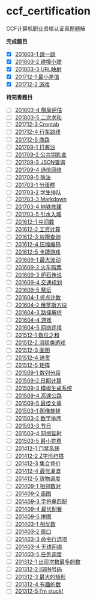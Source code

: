 # ccf_certification
CCF计算机职业资格认证真题题解

**完成题目**  
- [x] [201803-1 跳一跳](src/201803/201803-1.py)  
- [x] [201803-2 碰撞小球](src/201803/201803-2.py)  
- [x] [201803-3 URL映射](src/201803/201803-3.py)  
- [x] [201712-1 最小差值](src/201712/201712-1.py) 
- [x] [201712-2 游戏](src/201712/201712-2.py)
 
**待完善题目**  

- [ ] [201803-4 棋局评估](src/201803/201803-4.py)  
- [ ] [201803-5 二次求和](src/201803/201803-5.py)  
- [ ] [201712-3 Crontab](src/201712/201712-3.py)  
- [ ] [201712-4 行车路线](src/201712/201712-4.py)  
- [ ] [201712-5 商路](src/201712/201712-5.py)  
- [ ] [201709-1 打酱油](src/201709/201709-1.py)  
- [ ] [201709-2 公共钥匙盒](src/201709/201709-2.py)  
- [ ] [201709-3 JSON查询](src/201709/201709-3.py)  
- [ ] [201709-4 通信网络](src/201709/201709-4.py)  
- [ ] [201709-5 除法](src/201709/201709-5.py)  
- [ ] [201703-1 分蛋糕](src/201703/201703-1.py)  
- [ ] [201703-2 学生排队](src/201703/201703-2.py)  
- [ ] [201703-3 Markdown](src/201703/201703-3.py)  
- [ ] [201703-4 地铁修建](src/201703/201703-4.py)  
- [ ] [201703-5 引水入城](src/201703/201703-5.py)  
- [ ] [201612-1 中间数](src/201612/201612-1.py)  
- [ ] [201612-2 工资计算](src/201612/201612-2.py)  
- [ ] [201612-3 权限查询](src/201612/201612-3.py)  
- [ ] [201612-4 压缩编码](src/201612/201612-4.py)  
- [ ] [201612-5 卡牌游戏](src/201612/201612-5.py)  
- [ ] [201609-1 最大波动](src/201609/201609-1.py)  
- [ ] [201609-2 火车购票](src/201609/201609-2.py)  
- [ ] [201609-3 炉石传说](src/201609/201609-3.py)  
- [ ] [201609-4 交通规划](src/201609/201609-4.py)  
- [ ] [201609-5 祭坛](src/201609/201609-5.py)  
- [ ] [201604-1 折点计数](src/201604/201604-1.py)  
- [ ] [201604-2 俄罗斯方块](src/201604/201604-2.py)  
- [ ] [201604-3 路径解析](src/201604/201604-3.py)  
- [ ] [201604-4 游戏](src/201604/201604-4.py)  
- [ ] [201604-5 网络连接](src/201604/201604-5.py)  
- [ ] [201512-1 数位之和](src/201512/201512-1.py)  
- [ ] [201512-2 消除类游戏](src/201512/201512-2.py)  
- [ ] [201512-3 画图](src/201512/201512-3.py)  
- [ ] [201512-4 送货](src/201512/201512-4.py)  
- [ ] [201512-5 矩阵](src/201512/201512-5.py)  
- [ ] [201509-1 数列分段](src/201509/201509-1.py)  
- [ ] [201509-2 日期计算](src/201509/201509-2.py)  
- [ ] [201509-3 模板生成系统](src/201509/201509-3.py)  
- [ ] [201509-4 高速公路](src/201509/201509-4.py)  
- [ ] [201509-5 最佳文章](src/201509/201509-5.py)  
- [ ] [201503-1 图像旋转](src/201503/201503-1.py)  
- [ ] [201503-2 数字排序](src/201503/201503-2.py)  
- [ ] [201503-3 节日](src/201503/201503-3.py)  
- [ ] [201503-4 网络延时](src/201503/201503-4.py)  
- [ ] [201503-5 最小花费](src/201503/201503-5.py)  
- [ ] [201412-1 门禁系统](src/201412/201412-1.py)  
- [ ] [201412-2 Z字形扫描](src/201412/201412-2.py)  
- [ ] [201412-3 集合竞价](src/201412/201412-3.py)  
- [ ] [201412-4 最优灌溉](src/201412/201412-4.py)  
- [ ] [201412-5 货物调度](src/201412/201412-5.py)  
- [ ] [201409-1 相邻数对](src/201409/201409-1.py)  
- [ ] [201409-2 画图](src/201409/201409-2.py)  
- [ ] [201409-3 字符串匹配](src/201409/201409-3.py)  
- [ ] [201409-4 最优配餐](src/201409/201409-4.py)  
- [ ] [201409-5 拼图](src/201409/201409-5.py)  
- [ ] [201403-1 相反数](src/201403/201403-1.py)  
- [ ] [201403-2 窗口](src/201403/201403-2.py)  
- [ ] [201403-3 命令行选项](src/201403/201403-3.py)  
- [ ] [201403-4 无线网络](src/201403/201403-4.py)  
- [ ] [201403-5 任务调度](src/201403/201403-5.py)  
- [ ] [201312-1 出现次数最多的数](src/201312/201312-1.py)  
- [ ] [201312-2 ISBN号码](src/201312/201312-2.py)  
- [ ] [201312-3 最大的矩形](src/201312/201312-3.py)  
- [ ] [201312-4 有趣的数](src/201312/201312-4.py)  
- [ ] [201312-5 I’m stuck!](src/201312/201312-5.py)  
